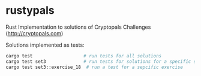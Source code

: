 # rustypals
Rust Implementation to solutions of Cryptopals Challenges (http://cryptopals.com)

Solutions implemented as tests:

```bash
cargo test                   # run tests for all solutions
cargo test set3              # run tests for solutions for a specific set
cargo test set3::exercise_18  # run a test for a sepcific exercise
```
